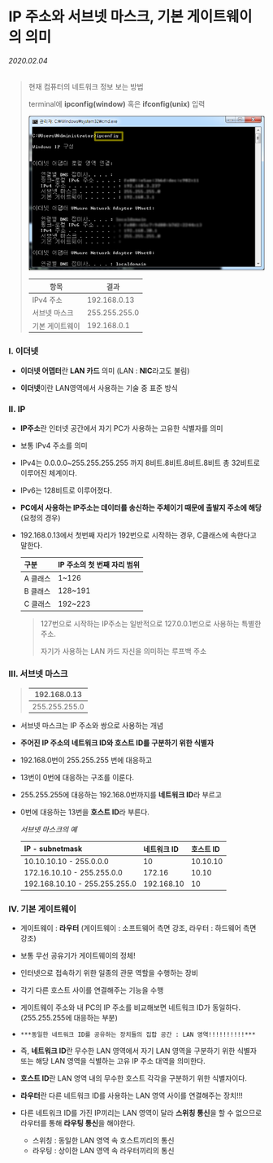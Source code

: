 # IP 주소와 서브넷 마스크, 기본 게이트웨이의 의미

###### 2020.02.04

>현재 컴퓨터의 네트워크 정보 보는 방법
>
>terminal에 **ipconfig(window)** 혹은 **ifconfig(unix)** 입력
>
>![](assets/ipconfig.png)
>
>| 항목 | 결과 |
>| --- | --- |
>|IPv4 주소 | 192.168.0.13 |
>|서브넷 마스크 | 255.255.255.0 |
>|기본 게이트웨이 | 192.168.0.1 |

### I. 이더넷
- **이더넷 어뎁터**란 **LAN 카드** 의미 (LAN : **NIC**라고도 불림)

- **이더넷**이란 LAN영역에서 사용하는 기술 중 표준 방식


### II. IP

- **IP주소**란 인터넷 공간에서 자기 PC가 사용하는 고유한 식별자를 의미

- 보통 IPv4 주소를 의미

- IPv4는 0.0.0.0~255.255.255.255 까지 8비트.8비트.8비트.8비트 총 32비트로 이루어진 체계이다.

- IPv6는 128비트로 이루어졌다.

- **PC에서 사용하는 IP주소는 데이터를 송신하는 주체이기 때문에 출발지 주소에 해당**(요청의 경우)

- 192.168.0.13에서 첫번째 자리가 192번으로 시작하는 경우, C클래스에 속한다고 말한다.

    | 구분 | IP 주소의 첫 번째 자리 범위 |
    | --- | --- |
    |A 클래스 | 1~126 |
    |B 클래스 | 128~191 |
    |C 클래스 | 192~223 |

    >127번으로 시작하는 IP주소는 일반적으로 127.0.0.1번으로 사용하는 특별한 주소.
    >
    >자기가 사용하는 LAN 카드 자신을 의미하는 루프백 주소

### III. 서브넷 마스크

>  |192.168.0.13|
>  |---|
>  |255.255.255.0|

- 서브넷 마스크는 IP 주소와 쌍으로 사용하는 개념

- **주어진 IP 주소의 네트워크 ID와 호스트 ID를 구분하기 위한 식별자**

- 192.168.0번이 255.255.255 번에 대응하고

- 13번이 0번에 대응하는 구조를 이룬다.

- 255.255.255에 대응하는 192.168.0번까지를 **네트워크 ID**라 부르고

- 0번에 대응하는 13번을 **호스트 ID**라 부른다.

    *서브넷 마스크의 예*
    
    | IP - subnetmask | 네트워크 ID | 호스트 ID |
    | --- | --- | --- |
    | 10.10.10.10 - 255.0.0.0 | 10 | 10.10.10 |
    | 172.16.10.10 - 255.255.0.0 | 172.16 | 10.10 |
    | 192.168.10.10 - 255.255.255.0 | 192.168.10 | 10|    

### IV. 기본 게이트웨이

- 게이트웨이 : **라우터** (게이트웨이 : 소프트웨어 측면 강조, 라우터 : 하드웨어 측면 강조)

- 보통 무선 공유기가 게이트웨이의 정체!

- 인터넷으로 접속하기 위한 일종의 관문 역할을 수행하는 장비

- 각기 다른 호스트 사이를 연결해주는 기능을 수행

- 게이트웨이 주소와 내 PC의 IP 주소를 비교해보면 네트워크 ID가 동일하다. (255.255.255에 대응하는 부분)

- `***동일한 네트워크 ID를 공유하는 장치들의 집합 공간 : LAN 영역!!!!!!!!!!***`

- 즉, **네트워크 ID**란 무수한 LAN 영역에서 자기 LAN 영역을 구분하기 위한 식별자 또는 해당 LAN 영역을 식별하는 고유 IP 주소 대역을 의미한다.

- **호스트 ID**란 LAN 영역 내의 무수한 호스트 각각을 구분하기 위한 식별자이다.

- **라우터**란 다른 네트워크 ID를 사용하는 LAN 영역 사이를 연결해주는 장치!!!

- 다른 네트워크 ID를 가진 IP끼리는 LAN 영역이 달라 **스위칭 통신**을 할 수 없으므로 라우터를 통해 **라우팅 통신**을 해야한다.

    - 스위칭 : 동일한 LAN 영역 속 호스트끼리의 통신
    - 라우팅 : 상이한 LAN 영역 속 라우터끼리의 통신